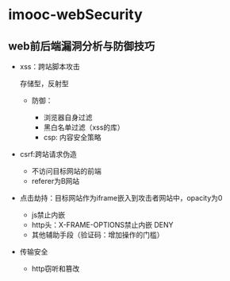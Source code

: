 # imooc-webSecurity

## web前后端漏洞分析与防御技巧

* xss：跨站脚本攻击

    存储型，反射型

    * 防御：

        * 浏览器自身过滤
        * 黑白名单过滤（xss的库）
        * csp: 内容安全策略

* csrf:跨站请求伪造

    * 不访问目标网站的前端
    * referer为B网站

* 点击劫持：目标网站作为iframe嵌入到攻击者网站中，opacity为0
    
    * js禁止内嵌
    * http头：X-FRAME-OPTIONS禁止内嵌 DENY
    * 其他辅助手段（验证码：增加操作的门槛）

* 传输安全
    * http窃听和篡改
